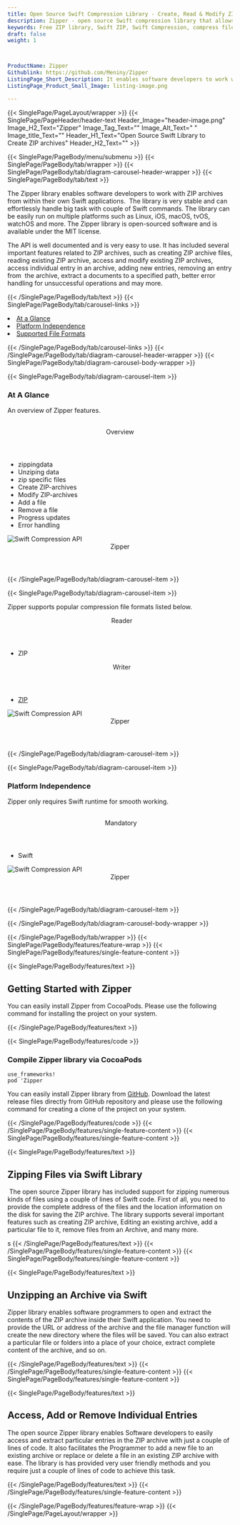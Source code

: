 ```yaml
---
title: Open Source Swift Compression Library - Create, Read & Modify ZIP Archives
description: Zipper - open source Swift compression library that allows to zip or unzip archives, create, read, edit ZIP archive, add or delete files in Swift Apps.
keywords: Free ZIP library, Swift ZIP, Swift Compression, compress files, decompress files, ZIP Swift API, Swift compression Library, Open Source Swift Library, Swift  Zip programming, create  zip archives, Opening zip archives, Modify ZIP archives, save archive to a file, List zip archive, password protected ZIP archives
draft: false
weight: 1



ProductName: Zipper
Githublink: https://github.com/Meniny/Zipper
ListingPage_Short_Description: It enables software developers to work with ZIP archives and supports creating ZIP archive files, reading existing ZIP archive, access and modify existing ZIP archives.
ListingPage_Product_Small_Image: listing-image.png 

---
```


{{< SinglePage/PageLayout/wrapper >}}
{{< SinglePage/PageHeader/header-text
Header_Image="header-image.png"
Image_H2_Text="Zipper"
Image_Tag_Text=""
Image_Alt_Text=" "
Image_title_Text=""
Header_H1_Text="Open Source Swift Library to Create ZIP archives"
Header_H2_Text="" >}}

{{< SinglePage/PageBody/menu/submenu >}}
{{< SinglePage/PageBody/tab/wrapper >}}
{{< SinglePage/PageBody/tab/diagram-carousel-header-wrapper >}}
{{< SinglePage/PageBody/tab/text >}}



<p>The Zipper library enables software developers to work with ZIP archives from within their own Swift applications.  The library is very stable and can effortlessly handle big task with couple of Swift commands. The library can be easily run on multiple platforms such as Linux, iOS, macOS, tvOS, watchOS and more. The Zipper library is open-sourced software and is available under the MIT license.</p>
<p>The API is well documented and is very easy to use. It has included several important features related to ZIP archives, such as creating ZIP archive files, reading existing ZIP archive, access and modify existing ZIP archives, access individual entry in an archive, adding new entries, removing an entry from  the archive, extract a documents to a specified path, better error handling for unsuccessful operations and may more.</p>

{{< /SinglePage/PageBody/tab/text >}}
{{< SinglePage/PageBody/tab/carousel-links >}}

<li data-target="#diagramcarousel" data-slide-to="0"><a href="#">At a Glance</a></li>
<li data-target="#diagramcarousel" data-slide-to="2"><a href="#">Platform Independence</a></li>
<li data-target="#diagramcarousel" data-slide-to="1"><a class="activetab" href="#">Supported File Formats</a></li>


{{< /SinglePage/PageBody/tab/carousel-links >}}
{{< /SinglePage/PageBody/tab/diagram-carousel-header-wrapper >}}
{{< SinglePage/PageBody/tab/diagram-carousel-body-wrapper >}}

{{< SinglePage/PageBody/tab/diagram-carousel-item >}}
<h3>At A Glance</h3>
<p>An overview of Zipper features.</p>
<div class="diagram1 d1-poi">
<div class="d1-row">
<div class="d1-col d1-left"> </div>
<!--/left-->
<div class="d1-col d1-right"><header>Overview</header>
<ul>
<li>zippingdata</li>
<li>Unziping data</li>
<li>zip specific files</li>
<li>Create ZIP-archives</li>
<li>Modify ZIP-archives</li>
<li>Add a file</li>
<li>Remove a file</li>
<li>Progress updates</li>
<li>Error handling</li>
</ul>
</div>
<!--/right--></div>
<!--/row-->
<div class="d1-logo"><img class="bg-lite" src='listing-image.png' alt="Swift Compression API"><header>Zipper</header><footer><small></small></footer></div>
<!--/logo--></div>
<!--/diagram1-->
{{< /SinglePage/PageBody/tab/diagram-carousel-item >}}

{{< SinglePage/PageBody/tab/diagram-carousel-item >}}
<p>Zipper supports popular compression file formats listed below.</p>
<div class="diagram1 d2  d1-poi">
<div class="d1-row">
<div class="d1-col d1-left"><header><i class="fa fa-arrows-v "> </i> Reader</header>
<ul>
<li>ZIP</li>
</ul>
</div>
<!--/left-->
<div class="d1-col d1-right"><header><i class="fa  fa-long-arrow-down"> </i> Writer</header>
<ul>
<li><a href="https://docs.fileformat.com/compression/zip/">ZIP</a></li>
</ul>
</div>
<!--/right--></div>
<!--/row-->
<div class="d1-logo"><img class="bg-lite" src='listing-image.png' alt="Swift Compression API"><header>Zipper</header><footer><small></small></footer></div>
<!--/logo--></div>
<!--/diagram2-->
{{< /SinglePage/PageBody/tab/diagram-carousel-item >}}

{{< SinglePage/PageBody/tab/diagram-carousel-item >}}
<h3>Platform Independence</h3>
<p>Zipper only requires Swift runtime for smooth working.</p>
<div class="diagram1 d1-poi">
<div class="d1-row">
<div class="d1-col d1-left"> </div>
<!--/left-->
<div class="d1-col d1-right"><header><i class="fa fa-cubes"> </i>Mandatory</header>
<ul>
<li>Swift</li>
</ul>
</div>
<!--/right--></div>
<!--/row-->
<div class="d1-logo"><img class="bg-lite" src='listing-image.png' alt="Swift Compression API"><header>Zipper</header><footer><small></small></footer></div>
<!--/logo--></div>
<!--/diagram2 -->
{{< /SinglePage/PageBody/tab/diagram-carousel-item >}}

{{< /SinglePage/PageBody/tab/diagram-carousel-body-wrapper >}}

{{< /SinglePage/PageBody/tab/wrapper >}}
{{< SinglePage/PageBody/features/feature-wrap >}}
{{< SinglePage/PageBody/features/single-feature-content >}}

{{< SinglePage/PageBody/features/text >}}
<h2 class="h2title">Getting Started with Zipper</h2>
<p>You can easily install Zipper from CocoaPods. Please use the following command for installing the project on your system.</p>
{{< /SinglePage/PageBody/features/text >}}

{{< SinglePage/PageBody/features/code >}}
<h3>Compile Zipper library via CocoaPods</h3>
<pre><code class="html">use_frameworks!
pod 'Zipper<br></code></pre>

<p>You can easily install Zipper library from <a href="https://github.com/Meniny/Zipper/archive/master.zip">GitHub</a>. Download the latest release files directly from GitHub repository and please use the following command for creating a clone of the project on your system.</p>
{{< /SinglePage/PageBody/features/code >}}
{{< /SinglePage/PageBody/features/single-feature-content >}}
{{< SinglePage/PageBody/features/single-feature-content >}}

{{< SinglePage/PageBody/features/text >}}
<h2 class="h2title">Zipping Files via Swift Library</h2>
<p> The open source Zipper library has included support for zipping numerous kinds of files using a couple of lines of Swift code. First of all, you need to provide the complete address of the files and the location information on the disk for saving the ZIP archive. The library supports several important features such as creating ZIP archive, Editing an existing archive, add a particular file to it, remove files from an Archive, and many more.</p>
s
{{< /SinglePage/PageBody/features/text >}}
{{< /SinglePage/PageBody/features/single-feature-content >}}
{{< SinglePage/PageBody/features/single-feature-content >}}

{{< SinglePage/PageBody/features/text >}}
<h2 class="h2title">Unzipping an Archive via Swift</h2>
<p>Zipper library enables software programmers to open and extract the contents of the ZIP archive inside their Swift application. You need to provide the URL or address of the archive and the file manager function will create the new directory where the files will be saved. You can also extract a particular file or folders into a place of your choice, extract complete content of the archive, and so on.</p>

{{< /SinglePage/PageBody/features/text >}}
{{< /SinglePage/PageBody/features/single-feature-content >}}
{{< SinglePage/PageBody/features/single-feature-content >}}

{{< SinglePage/PageBody/features/text >}}
<h2 class="h2title">Access, Add or Remove Individual Entries</h2>
<p>The open source Zipper library enables Software developers to easily access and extract particular entries in the ZIP archive with just a couple of lines of code. It also facilitates the Programmer to add a new file to an existing archive or replace or delete a file in an existing ZIP archive with ease. The library is has provided very user friendly methods and you require just a couple of lines of code to achieve this task.</p>

{{< /SinglePage/PageBody/features/text >}}
{{< /SinglePage/PageBody/features/single-feature-content >}}

{{< /SinglePage/PageBody/features/feature-wrap >}}
{{< /SinglePage/PageLayout/wrapper >}}